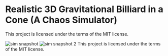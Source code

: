 # Realistic 3D Gravitational Billiard in a Cone (A Chaos Simulator)

This project is licensed under the terms of the MIT license.

![sim snapshot](https://github.com/swarmalator/grav-billiard-cone/blob/master/images/sim.png)
![sim snapshot 2](https://github.com/swarmalator/grav-billiard-cone/blob/master/images/sim2.png)
This project is licensed under the terms of the MIT license.

